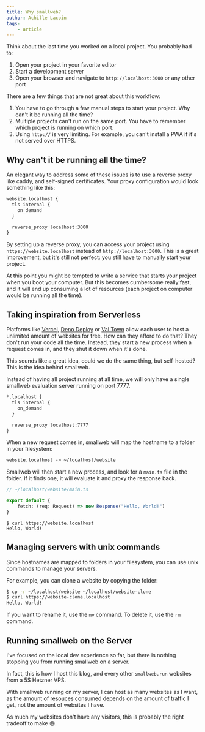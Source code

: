 ```yaml
---
title: Why smallweb?
author: Achille Lacoin
tags:
    - article
---
```


Think about the last time you worked on a local project. You probably had to:

1. Open your project in your favorite editor
1. Start a development server
1. Open your browser and navigate to `http://localhost:3000` or any other port

There are a few things that are not great about this workflow:

1. You have to go through a few manual steps to start your project. Why can't it be running all the time?
1. Multiple projects can't run on the same port. You have to remember which project is running on which port.
1. Using `http://` is very limiting. For example, you can't install a PWA if it's not served over HTTPS.

<!-- more -->

## Why can't it be running all the time?

An elegant way to address some of these issues is to use a reverse proxy like caddy, and self-signed certificates. Your proxy configuration would look something like this:

```txt
website.localhost {
  tls internal {
    on_demand
  }

  reverse_proxy localhost:3000
}
```

By setting up a reverse proxy, you can access your project using `https://website.localhost` instead of `http://localhost:3000`. This is a great improvement, but it's still not perfect: you still have to manually start your project.

At this point you might be tempted to write a service that starts your project when you boot your computer. But this becomes cumbersome really fast, and it will end up consuming a lot of resources (each project on computer would be running all the time).

## Taking inspiration from Serverless

Platforms like [Vercel](https://vercel.com), [Deno Deploy](https://deno.com/deploy) or [Val Town](https://val.town) allow each user to host a unlimited amount of websites for free. How can they afford to do that? They don't run your code all the time. Instead, they start a new process when a request comes in, and they shut it down when it's done.

This sounds like a great idea, could we do the same thing, but self-hosted? This is the idea behind smallweb.

Instead of having all project running at all time, we will only have a single smallweb evaluation server running on port 7777.

```txt
*.localhost {
  tls internal {
    on_demand
  }

  reverse_proxy localhost:7777
}
```

When a new request comes in, smallweb will map the hostname to a folder in your filesystem:

```txt
website.localhost -> ~/localhost/website
```

Smallweb will then start a new process, and look for a `main.ts` file in the folder. If it finds one, it will evaluate it and proxy the response back.

```ts
// ~/localhost/website/main.ts

export default {
    fetch: (req: Request) => new Response("Hello, World!")
}
```

```console
$ curl https://website.localhost
Hello, World!
```

## Managing servers with unix commands

Since hostnames are mapped to folders in your filesystem, you can use unix commands to manage your servers.

For example, you can clone a website by copying the folder:

```sh
$ cp -r ~/localhost/website ~/localhost/website-clone
$ curl https://website-clone.localhost
Hello, World!
```

If you want to rename it, use the `mv` command. To delete it, use the `rm` command.

## Running smallweb on the Server

I've focused on the local dev experience so far, but there is nothing stopping you from running smallweb on a server.

In fact, this is how I host this blog, and every other `smallweb.run` websites from a 5$ Hetzner VPS.

With smallweb running on my server, I can host as many websites as I want, as the amount of resouces consumed depends on the amount of traffic I get, not the amount of websites I have.

As much my websites don't have any visitors, this is probably the right tradeoff to make 😅.
